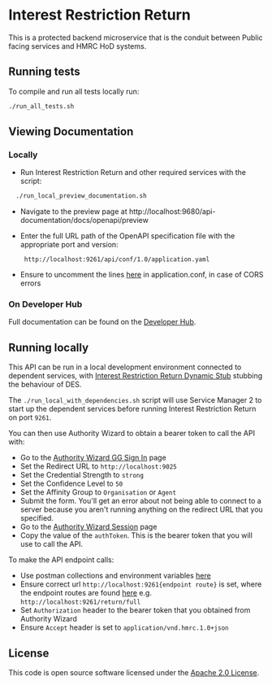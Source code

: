 # Interest Restriction Return

This is a protected backend microservice that is the conduit between Public facing services and HMRC HoD systems.

## Running tests
To compile and run all tests locally run:
```bash
./run_all_tests.sh
```

## Viewing Documentation
### Locally
- Run Interest Restriction Return and other required services with the script:

```bash
  ./run_local_preview_documentation.sh
```
- Navigate to the preview page at http://localhost:9680/api-documentation/docs/openapi/preview
- Enter the full URL path of the OpenAPI specification file with the appropriate port and version:

    ```
     http://localhost:9261/api/conf/1.0/application.yaml
    ```
- Ensure to uncomment the lines [here](https://github.com/hmrc/interest-restriction-return/blob/main/conf/application.conf#L49-L52) in application.conf, in case of CORS errors

### On Developer Hub
Full documentation can be found on the [Developer Hub](https://developer.service.hmrc.gov.uk/api-documentation/docs/api/service/interest-restriction-return).

## Running locally
This API can be run in a local development environment connected to dependent services,
with [Interest Restriction Return Dynamic Stub](https://github.com/hmrc/interest-restriction-return-dynamic-stub) stubbing the behaviour of DES.

The `./run_local_with_dependencies.sh` script will use Service Manager 2 to start up
the dependent services before running Interest Restriction Return on port `9261`.

You can then use Authority Wizard to obtain a bearer token to call the API with:
* Go to the [Authority Wizard GG Sign In](http://localhost:9949/auth-login-stub/gg-sign-in) page
* Set the Redirect URL to `http://localhost:9025`
* Set the Credential Strength to `strong`
* Set the Confidence Level to `50`
* Set the Affinity Group to `Organisation` or `Agent`
* Submit the form. You'll get an error about not being able to connect to a server
  because you aren't running anything on the redirect URL that you specified.
* Go to the [Authority Wizard Session](http://localhost:9949/auth-login-stub/session) page
* Copy the value of the `authToken`. This is the bearer token that you will use to call the API.

To make the API endpoint calls:
* Use postman collections and environment variables [here](https://github.com/hmrc/interest-restriction-return-contract-tests/tree/main/postman)
* Ensure correct url `http://localhost:9261{endpoint route}` is set, where the endpoint routes are found [here](https://github.com/hmrc/interest-restriction-return/blob/main/conf/v1.routes) e.g. `http://localhost:9261/return/full` 
* Set `Authorization` header to the bearer token that you obtained from Authority Wizard
* Ensure `Accept` header is set to `application/vnd.hmrc.1.0+json`

## License

This code is open source software licensed under the [Apache 2.0 License]("http://www.apache.org/licenses/LICENSE-2.0.html").
